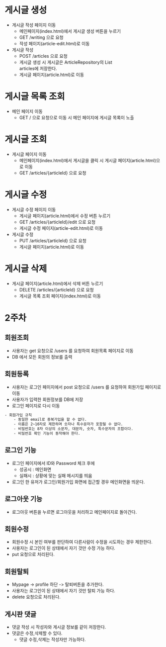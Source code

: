 # 게시글 생성
- 게시글 작성 페이지 이동
    - 메인페이지(index.html)에서 게시글 생성 버튼을 누르기
    - GET /writing 으로 요청
    - 작성 페이지(article-edit.html)로 이동
- 게시글 작성
    - POST /articles 으로 요청
    - 게시글 생성 시 게시글은 ArticleRepository의 List<Article> articles에 저장한다.
    - 게시글 페이지(article.html)로 이동

# 게시글 목록 조회
- 메인 페이지 이동
    - GET / 으로 요청으로 이동 시 메인 페이지에 게시글 목록이 노출
    
# 게시글 조회
- 게시글 페이지 이동
    - 메인페이지(index.html)에서 게시글을 클릭 시 게시글 페이지(article.html)으로 이동
    - GET /articles/{articleId} 으로 요청
    
# 게시글 수정
- 게시글 수정 페이지 이동
    - 게시글 페이지(article.html)에서 수정 버튼 누르기
    - GET /articles/{articleId}/edit 으로 요청
    - 게시글 수정 페이지(article-edit.html)로 이동
- 게시글 수정
    - PUT /articles/{articleId} 으로 요청
    - 게시글 페이지(article.html)로 이동
    
# 게시글 삭제
- 게시글 페이지(article.html)에서 삭제 버튼 누르기
    - DELETE /articles/{articleId} 으로 요청
    - 게시글 목록 조회 페이지(index.html)로 이동
    
# 2주차
   
## 회원조회
- 사용자는 get 요청으로 /users 를 요청하여 회원목록 페이지로 이동
- DB 에서 모든 회원의 정보를 출력
 
## 회원등록
- 사용자는 로그인 페이지에서 post 요청으로 /users 를 요청하여 회원가입 페이지로 이동
- 사용자가 입력한 회원정보를 DB에 저장
- 로그인 페이지로 다시 이동
```bash
- 회원가입 규칙
    - 동일한 email로 중복가입을 할 수 없다.
    - 이름은 2~10자로 제한하며 숫자나 특수문자가 포함될 수 없다.
    - 비밀번호는 8자 이상의 소문자, 대문자, 숫자, 특수문자의 조합이다.
    - 비밀번호 확인 기능이 동작해야 한다.
```
    
## 로그인 기능
- 로그인 페이지에서 ID와 Password 체크 후에
    - 성공시 : 메인화면
    - 실패시 : 상황에 맞는 실패 메시지를 띄움
- 로그인 한 유저가 로그인/회원가입 화면에 접근할 경우 메인화면을 띄운다.
## 로그아웃 기능
- 로그아웃 버튼을 누르면 로그아웃을 처리하고 메인페이지로 돌아간다.

## 회원수정
- 회원수정 시 본인 여부를 판단하여 다른사람이 수정을 시도하는 경우 제한한다.
- 사용자는 로그인이 된 상태에서 자기 것만 수정 가능 하다.
- put 요청으로 처리된다.

## 회원탈퇴
- Mypage -> profile 하단 -> 탈퇴버튼을 추가한다.
- 사용자는 로그인이 된 상태에서 자기 것만 탈퇴 가능 하다.
- delete 요청으로 처리된다.


## 게시판 댓글
- 댓글 작성 시 작성자와 게시글 정보를 같이 저장한다.
- 댓글은 수정,삭제할 수 있다.
    - 댓글 수정,삭제는 작성자만 가능하다.
    
  
